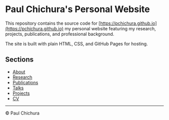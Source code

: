 # Paul Chichura's Personal Website

This repository contains the source code for [https://pchichura.github.io](https://pchichura.github.io) my personal website featuring my research, projects, publications, and professional background.

The site is built with plain HTML, CSS, and GitHub Pages for hosting.

## Sections
- [About](https://pchichura.github.io/)
- [Research](https://pchichura.github.io/research.html)
- [Publications](https://pchichura.github.io/publications.html)
- [Talks](https://pchichura.github.io/talks.html)
- [Projects](https://pchichura.github.io/projects.html)
- [CV](https://pchichura.github.io/cv.html)

---

© Paul Chichura
